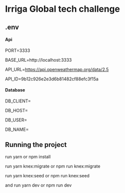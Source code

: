 # Irriga Global tech challenge

## .env 

  #### Api

  PORT=3333
  
  BASE_URL=http://localhost:3333
  
  API_URL=https://api.openweathermap.org/data/2.5
  
  API_ID=9b12c926e2e3d6b81482cf88efc3f15a

  #### Database

  DB_CLIENT=
  
  DB_HOST=
  
  DB_USER=
  
  DB_NAME=

## Running the project

run yarn or npm install

run yarn knex:migrate or npm run knex:migrate

run yarn knex:seed or npm run knex:seed

and run yarn dev or npm run dev
